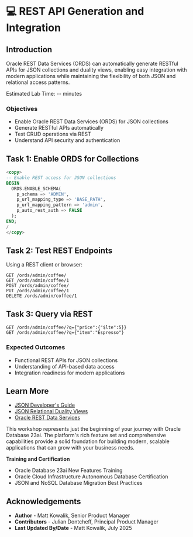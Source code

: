 # 💻 REST API Generation and Integration

## Introduction

Oracle REST Data Services (ORDS) can automatically generate RESTful APIs for JSON collections and duality views, enabling easy integration with modern applications while maintaining the flexibility of both JSON and relational access patterns.

Estimated Lab Time: -- minutes

### Objectives

- Enable Oracle REST Data Services (ORDS) for JSON collections
- Generate RESTful APIs automatically
- Test CRUD operations via REST
- Understand API security and authentication

## Task 1: Enable ORDS for Collections

```sql
<copy>
-- Enable REST access for JSON collections
BEGIN
  ORDS.ENABLE_SCHEMA(
    p_schema => 'ADMIN',
    p_url_mapping_type => 'BASE_PATH',
    p_url_mapping_pattern => 'admin',
    p_auto_rest_auth => FALSE
  );
END;
/
</copy>
```


## Task 2: Test REST Endpoints

Using a REST client or browser:

```
GET /ords/admin/coffee/
GET /ords/admin/coffee/1
POST /ords/admin/coffee/
PUT /ords/admin/coffee/1
DELETE /ords/admin/coffee/1
```

## Task 3: Query via REST

```
GET /ords/admin/coffee/?q={"price":{"$lte":5}}
GET /ords/admin/coffee/?q={"item":"Espresso"}
```

### Expected Outcomes

- Functional REST APIs for JSON collections
- Understanding of API-based data access
- Integration readiness for modern applications


## Learn More

* [JSON Developer's Guide](https://docs.oracle.com/en/database/oracle/oracle-database/23/adjsn/)
* [JSON Relational Duality Views](https://docs.oracle.com/en/database/oracle/oracle-database/23/jsnvu/)
* [Oracle REST Data Services](https://docs.oracle.com/en/database/oracle/oracle-rest-data-services/)

This workshop represents just the beginning of your journey with Oracle Database 23ai. The platform's rich feature set and comprehensive capabilities provide a solid foundation for building modern, scalable applications that can grow with your business needs.

**Training and Certification**

* Oracle Database 23ai New Features Training
* Oracle Cloud Infrastructure Autonomous Database Certification
* JSON and NoSQL Database Migration Best Practices

## Acknowledgements
* **Author** - Matt Kowalik, Senior Product Manager
* **Contributors** -  Julian Dontcheff, Principal Product Manager
* **Last Updated By/Date** - Matt Kowalik, July 2025
